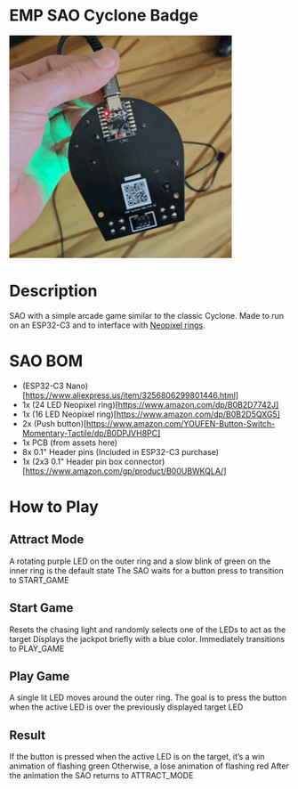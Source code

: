 # EMP SAO Cyclone Badge
<img src='./Assets/SAOv2_frontandback.gif'  width='400'>

# Description
SAO with a simple arcade game similar to the classic Cyclone. Made to run on an ESP32-C3 and to interface with [Neopixel rings](https://www.adafruit.com/product/1463#technical-details).

# SAO BOM
- (ESP32-C3 Nano)[https://www.aliexpress.us/item/3256806299801446.html]
- 1x (24 LED Neopixel ring)[https://www.amazon.com/dp/B0B2D7742J]
- 1x (16 LED Neopixel ring)[https://www.amazon.com/dp/B0B2D5QXG5]
- 2x (Push button)[https://www.amazon.com/YOUFEN-Button-Switch-Momentary-Tactile/dp/B0DPJVH8PC]
- 1x PCB (from assets here)
- 8x 0.1" Header pins (Included in ESP32-C3 purchase)
- 1x (2x3 0.1" Header pin box connector)[https://www.amazon.com/gp/product/B00UBWKQLA/]

# How to Play
## Attract Mode
A rotating purple LED on the outer ring and a slow blink of green on the inner ring is the default state
The SAO waits for a button press to transition to START_GAME

## Start Game
Resets the chasing light and randomly selects one of the LEDs to act as the target
Displays the jackpot briefly with a blue color. Immediately transitions to PLAY_GAME

## Play Game
A single lit LED moves around the outer ring.
The goal is to press the button when the active LED is over the previously displayed target LED

## Result
If the button is pressed when the active LED is on the target, it’s a win animation of flashing green
Otherwise, a lose animation of flashing red
After the animation the SAO returns to ATTRACT_MODE
